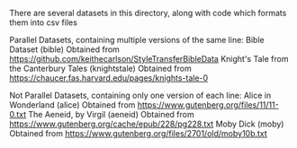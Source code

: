 There are several datasets in this directory, along with code which formats them into csv files

Parallel Datasets, containing multiple versions of the same line:
Bible Dataset (bible)
	Obtained from https://github.com/keithecarlson/StyleTransferBibleData
Knight's Tale from the Canterbury Tales (knightstale)
	Obtained from https://chaucer.fas.harvard.edu/pages/knights-tale-0

Not Parallel Datasets, containing only one version of each line:
Alice in Wonderland (alice)
	Obtained from https://www.gutenberg.org/files/11/11-0.txt
The Aeneid, by Virgil (aeneid)
	Obtained from https://www.gutenberg.org/cache/epub/228/pg228.txt
Moby Dick (moby)
	Obtained from https://www.gutenberg.org/files/2701/old/moby10b.txt
